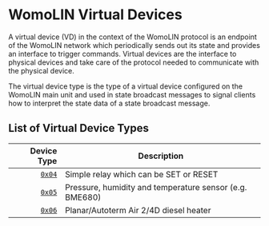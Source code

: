 # WomoLIN Virtual Devices

A virtual device (VD) in the context of the WomoLIN protocol is an endpoint of the WomoLIN network which periodically sends out its state and provides an interface to trigger commands.
Virtual devices are the interface to physical devices and take care of the protocol needed to communicate with the physical device.

The virtual device type is the type of a virtual device configured on the WomoLIN main unit and used in state broadcast messages to signal clients how to interpret the state data of a state broadcast message.

## List of Virtual Device Types

|                      Device Type | Description                                             |
| -------------------------------: | ------------------------------------------------------- |
| [`0x04`](0x04-relay.md) | Simple relay which can be SET or RESET                  |
|     [`0x05`](0x05-gas-sensor.md) | Pressure, humidity and temperature sensor (e.g. BME680) |
|  [`0x06`](0x06-planar-heater.md) | Planar/Autoterm Air 2/4D diesel heater                  |
